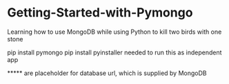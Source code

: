 # Getting-Started-with-Pymongo

Learning how to use MongoDB while using Python to kill two birds with one stone

pip install pymongo
pip install pyinstaller needed to run this as independent app

***** are placeholder for database url, which is supplied by MongoDB
